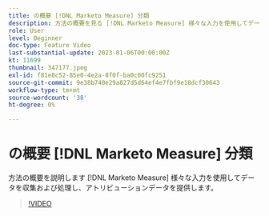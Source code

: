 ```yaml
---
title: の概要 [!DNL Marketo Measure] 分類
description: 方法の概要を見る [!DNL Marketo Measure] 様々な入力を使用してデータを収集および処理し、アトリビューションデータを提供します。
role: User
level: Beginner
doc-type: Feature Video
last-substantial-update: 2023-01-06T00:00:00Z
kt: 11699
thumbnail: 347177.jpeg
exl-id: f81e8c52-85e0-4e2a-8f0f-ba0c00fc9251
source-git-commit: 9e38b740e29a827d5d64ef4e7fbf9e18dcf30643
workflow-type: tm+mt
source-wordcount: '38'
ht-degree: 0%

---
```


# の概要 [!DNL Marketo Measure] 分類

方法の概要を説明します [!DNL Marketo Measure] 様々な入力を使用してデータを収集および処理し、アトリビューションデータを提供します。

>[!VIDEO](https://video.tv.adobe.com/v/347177/?quality=12&learn=on)
